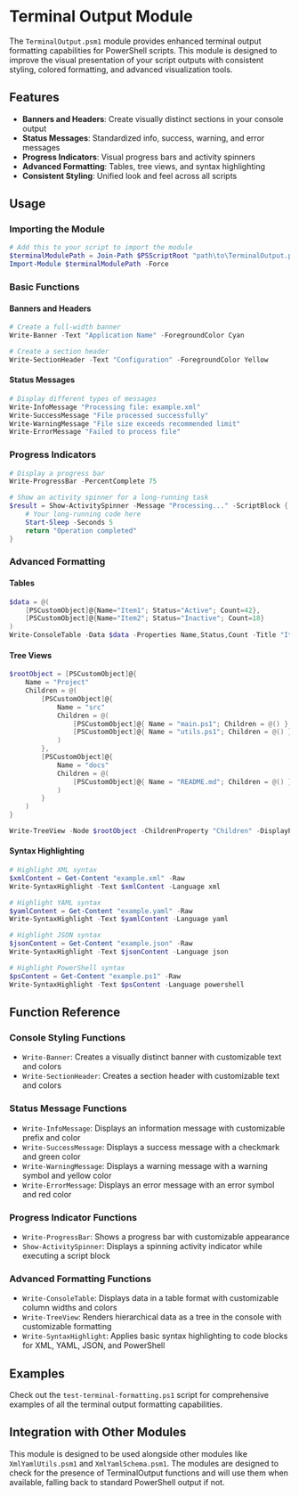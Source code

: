 # Terminal Output Module

The `TerminalOutput.psm1` module provides enhanced terminal output formatting capabilities for PowerShell scripts. This module is designed to improve the visual presentation of your script outputs with consistent styling, colored formatting, and advanced visualization tools.

## Features

- **Banners and Headers**: Create visually distinct sections in your console output
- **Status Messages**: Standardized info, success, warning, and error messages
- **Progress Indicators**: Visual progress bars and activity spinners
- **Advanced Formatting**: Tables, tree views, and syntax highlighting
- **Consistent Styling**: Unified look and feel across all scripts

## Usage

### Importing the Module

```powershell
# Add this to your script to import the module
$terminalModulePath = Join-Path $PSScriptRoot "path\to\TerminalOutput.psm1"
Import-Module $terminalModulePath -Force
```

### Basic Functions

#### Banners and Headers

```powershell
# Create a full-width banner
Write-Banner -Text "Application Name" -ForegroundColor Cyan

# Create a section header
Write-SectionHeader -Text "Configuration" -ForegroundColor Yellow
```

#### Status Messages

```powershell
# Display different types of messages
Write-InfoMessage "Processing file: example.xml"
Write-SuccessMessage "File processed successfully"
Write-WarningMessage "File size exceeds recommended limit"
Write-ErrorMessage "Failed to process file"
```

### Progress Indicators

```powershell
# Display a progress bar
Write-ProgressBar -PercentComplete 75

# Show an activity spinner for a long-running task
$result = Show-ActivitySpinner -Message "Processing..." -ScriptBlock {
    # Your long-running code here
    Start-Sleep -Seconds 5
    return "Operation completed"
}
```

### Advanced Formatting

#### Tables

```powershell
$data = @(
    [PSCustomObject]@{Name="Item1"; Status="Active"; Count=42},
    [PSCustomObject]@{Name="Item2"; Status="Inactive"; Count=18}
)
Write-ConsoleTable -Data $data -Properties Name,Status,Count -Title "Items"
```

#### Tree Views

```powershell
$rootObject = [PSCustomObject]@{
    Name = "Project"
    Children = @(
        [PSCustomObject]@{
            Name = "src"
            Children = @(
                [PSCustomObject]@{ Name = "main.ps1"; Children = @() },
                [PSCustomObject]@{ Name = "utils.ps1"; Children = @() }
            )
        },
        [PSCustomObject]@{
            Name = "docs"
            Children = @(
                [PSCustomObject]@{ Name = "README.md"; Children = @() }
            )
        }
    )
}

Write-TreeView -Node $rootObject -ChildrenProperty "Children" -DisplayProperty "Name"
```

#### Syntax Highlighting

```powershell
# Highlight XML syntax
$xmlContent = Get-Content "example.xml" -Raw
Write-SyntaxHighlight -Text $xmlContent -Language xml

# Highlight YAML syntax
$yamlContent = Get-Content "example.yaml" -Raw
Write-SyntaxHighlight -Text $yamlContent -Language yaml

# Highlight JSON syntax
$jsonContent = Get-Content "example.json" -Raw
Write-SyntaxHighlight -Text $jsonContent -Language json

# Highlight PowerShell syntax
$psContent = Get-Content "example.ps1" -Raw
Write-SyntaxHighlight -Text $psContent -Language powershell
```

## Function Reference

### Console Styling Functions

- `Write-Banner`: Creates a visually distinct banner with customizable text and colors
- `Write-SectionHeader`: Creates a section header with customizable text and colors

### Status Message Functions

- `Write-InfoMessage`: Displays an information message with customizable prefix and color
- `Write-SuccessMessage`: Displays a success message with a checkmark and green color
- `Write-WarningMessage`: Displays a warning message with a warning symbol and yellow color
- `Write-ErrorMessage`: Displays an error message with an error symbol and red color

### Progress Indicator Functions

- `Write-ProgressBar`: Shows a progress bar with customizable appearance
- `Show-ActivitySpinner`: Displays a spinning activity indicator while executing a script block

### Advanced Formatting Functions

- `Write-ConsoleTable`: Displays data in a table format with customizable column widths and colors
- `Write-TreeView`: Renders hierarchical data as a tree in the console with customizable formatting
- `Write-SyntaxHighlight`: Applies basic syntax highlighting to code blocks for XML, YAML, JSON, and PowerShell

## Examples

Check out the `test-terminal-formatting.ps1` script for comprehensive examples of all the terminal output formatting capabilities.

## Integration with Other Modules

This module is designed to be used alongside other modules like `XmlYamlUtils.psm1` and `XmlYamlSchema.psm1`. The modules are designed to check for the presence of TerminalOutput functions and will use them when available, falling back to standard PowerShell output if not.
